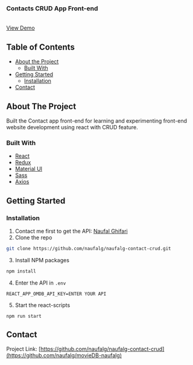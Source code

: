 
  <h3>Contacts CRUD App Front-end</h3>
    <br />
    <a href="https://naufalg-contact-crud.vercel.app/">View Demo</a>
  <br/>

<!-- TABLE OF CONTENTS -->

## Table of Contents

- [About the Project](#about-the-project)
  - [Built With](#built-with)
- [Getting Started](#getting-started)
  - [Installation](#installation)
- [Contact](#contact)

<!-- ABOUT THE PROJECT -->

## About The Project

Built the Contact app front-end for learning and experimenting front-end website development using react with CRUD feature.

### Built With

- [React](https://reactjs.org/)
- [Redux](https://redux.js.org)
- [Material UI](https://github.com/mui-org/material-ui)
- [Sass](https://github.com/sass/node-sass)
- [Axios](https://github.com/axios/axios)

<!-- GETTING STARTED -->

## Getting Started

### Installation

1. Contact me first to get the API:  [Naufal Ghifari](mailto:naufalghifari7@gmail.com)
2. Clone the repo

```sh
git clone https://github.com/naufalg/naufalg-contact-crud.git
```

3. Install NPM packages

```sh
npm install
```

4. Enter the API in `.env`

```JS
REACT_APP_OMDB_API_KEY=ENTER YOUR API
```

5. Start the react-scripts

```JS
npm run start
```

<!-- CONTACT -->

## Contact

Project Link: [https://github.com/naufalg/naufalg-contact-crud](https://github.com/naufalg/movieDB-naufalg)
